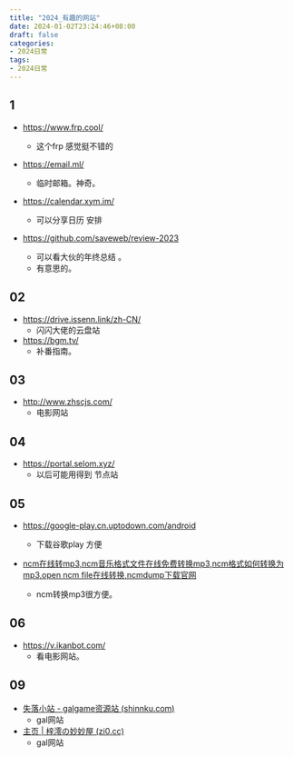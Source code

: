 ```yaml
---
title: "2024_有趣的网站"
date: 2024-01-02T23:24:46+08:00
draft: false
categories:
- 2024日常
tags:
- 2024日常
---
```



## 1


- https://www.frp.cool/
	- 这个frp 感觉挺不错的 

- https://email.ml/
	- 临时邮箱。神奇。

- https://calendar.xym.im/
	- 可以分享日历 安排 

- https://github.com/saveweb/review-2023
	- 可以看大伙的年终总结 。
	- 有意思的。

## 02 
- https://drive.issenn.link/zh-CN/
	- 闪闪大佬的云盘站
- https://bgm.tv/
	- 补番指南。


## 03 
- http://www.zhscjs.com/
	- 电影网站

## 04

- https://portal.selom.xyz/
	- 以后可能用得到 节点站

## 05

- https://google-play.cn.uptodown.com/android
	- 下载谷歌play 方便 

- [ncm在线转mp3,ncm音乐格式文件在线免费转换mp3,ncm格式如何转换为mp3,open ncm file在线转换,ncmdump下载官网](https://www.ncmdump.net/)
	- ncm转换mp3很方便。

## 06

- https://v.ikanbot.com/
	- 看电影网站。

## 09

- [失落小站 - galgame资源站 (shinnku.com)](https://www.shinnku.com/)
	- gal网站
- [主页 | 梓澪の妙妙屋 (zi0.cc)](https://zi0.cc/)
	- gal网站